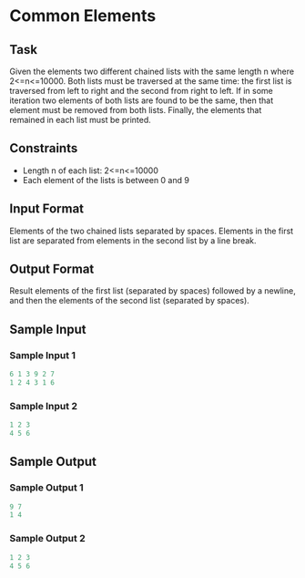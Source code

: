# Common Elements

## Task

Given the elements two different chained lists with the same length n 
where 2<=n<=10000. Both lists must be traversed at the same time: the first
list is traversed from left to right and the second from right to left.
If in some iteration two elements of both lists are found to be the same,
then that element must be removed from both lists. Finally, the elements
that remained in each list must be printed.

## Constraints

 - Length n of each list: 2<=n<=10000
 - Each element of the lists is between 0 and 9

## Input Format

Elements of the two chained lists separated by spaces. Elements in the
first list are separated from elements in the second list by a line break.

## Output Format

Result elements of the first list (separated by spaces) followed by a newline,
and then the elements of the second list (separated by spaces).

## Sample Input

### Sample Input 1
```java {.highlight .highlight-source-java .bg-black}
6 1 3 9 2 7
1 2 4 3 1 6
```
### Sample Input 2
```java {.highlight .highlight-source-java .bg-black}
1 2 3
4 5 6
```

## Sample Output

### Sample Output 1
```java {.highlight .highlight-source-java .bg-black}
9 7
1 4
```

### Sample Output 2
```java {.highlight .highlight-source-java .bg-black}
1 2 3
4 5 6
```